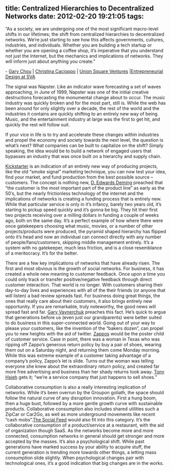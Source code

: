 title: Centralized Hierarchies to Decentralized Networks
date: 2012-02-20 19:21:05
tags:
---
<p>&ldquo;As a society, we are undergoing one of the most significant macro-level shifts in our lifetimes; the shift from centralized hierarchies to decentralized networks. We&rsquo;re just starting to see how this affects governments, cultures, industries, and individuals. Whether you are building a tech startup or whether you are opening a coffee shop, it&rsquo;s imperative that you understand not just the Internet, but the mechanics and implications of networks. They will inform just about anything you create.&rdquo;</p>
<p>- <a href="http://garychou.com/" target="_blank">Gary Chou</a> | <a href="http://www.christinacacioppo.com/" target="_blank">Christina Cacioppo</a> | <a href="http://usv.com/" target="_blank">Union Square Ventures</a> |<a href="http://interactiondesign.sva.edu/classes/spring12/entrepreneurial-design/" target="_blank">Entrepreneurial Design at SVA</a></p>
<p>The signal was Napster. Like an indicator wave forecasting a set of waves approaching, in June of 1999, Napster was one of the initial creative destructions forecasting the monumental change about to occur. The music industry was quickly broken and for the most part, still is. While the web has been around for only slightly over a decade, the rest of the world and the industries it contains are quickly shifting to an entirely new way of being. Music, and the entertainment industry at large was the first to get hit, and quickly the rest will follow suit.</p>
<p>If your vice in life is to try and accelerate these changes within industries and propel the economy and society towards the next level, the question is what&rsquo;s next? What companies can be built to capitalize on the shift? Simply speaking, the idea would be to build a network of engaged users that bypasses an industry that was once built on a hierarchy and supply chain.</p>
<p><a href="http://www.kickstarter.com" target="_blank">Kickstarter</a> is an indication of an entirely new way of producing projects, like the old &ldquo;smoke signal&rdquo; marketing technique, you can now test your idea, find your market, and fund production from the best possible source &ndash; customers. The concept is nothing new, <a href="http://en.wikipedia.org/wiki/W._Edwards_Deming" target="_blank">D. Edwards Deming</a> preached that &ldquo;the customer is the most important part of the product line&rdquo; as early as the 50&prime;s, but the nearly frictionless technology of the internet and the implications of networks is creating a funding process that is entirely new. While that particular service is only in it&rsquo;s infancy, barely two years old, it&rsquo;s starting to pickup speed quickly and it&rsquo;s gonna be big. They hit their first two projects receiving over a milling dollars in funding a couple of weeks ago, both on the same day. It&rsquo;s a perfect example of how where there were once gatekeepers choosing what music, movies, or a number of other projects/products were produced, the pyramid shaped hierarchy has flipped onto it&rsquo;s head and now an individual can connect directly with any number of people/fans/customers, skipping middle management entirely. It&rsquo;s a system with no gatekeeper, much less friction, and is a close resemblance of a meritocracy. It&rsquo;s for the better.</p>
<p>There are a few key implications of networks that have already risen. The first and most obvious is the growth of social networks. For business, it has created a whole new meaning to customer feedback. Once upon a time you could only track or transfer positive/negative feedback through direct customer interaction. That world is no longer. With customers sharing their day-to-day lives and experiences with all of the their friends (or anyone that will listen) a bad review spreads fast. For business doing great things, the ones that really care about their customers, it also brings entirely new opportunity. If you are remarkable, truly noteworthy, the good news will spread fast and far. <a href="http://garyvaynerchuk.com/?166c9b90" target="_blank">Gary Vaynerchuk</a> preaches this fact. He&rsquo;s quick to argue that generations before us (even just our grandparents) were better suited to do business in this super-connected world. Going out of your way to please your customers, like the invention of the &ldquo;bakers dozen&rdquo;, can propel you to new heights with the aid of twitter. <a href="http://www.zappos.com" target="_blank">Zappos</a> would be the poster child of customer service. Case in point, there was a woman in Texas who was ripping off Zappo&rsquo;s generous return policy by buy a pair of shoes, wearing them out on a Saturday night, and returning them come Monday morning. While this was extreme example of a customer taking advantage of a company&rsquo;s policy, Zappo&rsquo;s let is slide. Turns out the woman was telling everyone she knew about the extraordinary return policy, and created far more free advertising and business than her shady returns took away. <a href="http://en.wikipedia.org/wiki/Tony_Hsieh" target="_blank">Tony Hsieh</a> gets it; &ldquo;we&rsquo;re a service company that just happens to sell shoes.&rdquo;</p>
<p>Collaborative consumption is also a really interesting implication of networks. While it&rsquo;s been overrun by the Groupon goliath, the space should follow the natural curve of any disruption innovation. First a hung boom, then a huge bust, followed by a more gentle growth curve with sustainable products. Collaborative consumption also includes shared utilities such a ZipCar or Car2Go, as well as more underground movements like recent &ldquo;cash mobs&rdquo;.<a href="http://www.thesocialfeed.com" target="_blank">The Social Feed</a> would also fit into this category. It&rsquo;s the collaborative consumption of a product/service at a restaurant, with the aid of organization though SaaS. As the networks become more and more connected, consumption networks in general should get stronger and more accepted by the masses. It&rsquo;s also a psychological shift. While past generations have marked success by your ability to acquire stuff, the current generation is trending more towards other things, a letting mass consumption slide slightly. When psychological changes pair with technological ones, it&rsquo;s a good indication that big changes are in the works.</p>